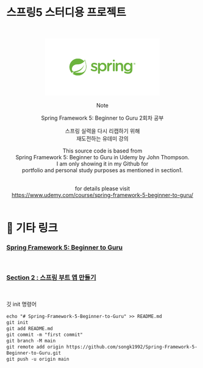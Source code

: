 # 스프링5 스터디용 프로젝트

<br />
<!-- Logo -->
<p align="center">
  <img src="./src/spring-logo.png" alt="Note" height="150px">
</p>

<!-- Title and Description -->
<div align="center">
Note

Spring Framework 5: Beginner to Guru
2회차 공부

스프링 실력을 다시 리캡하기 위해 <br />
재도전하는 유데미 강의

This source code is based from<br />
Spring Framework 5: Beginner to Guru in Udemy by John Thompson.<br />
I am only showing it in my Github for<br />
portfolio and personal study purposes as mentioned in section1.<br /><br />

for details please visit<br />
https://www.udemy.com/course/spring-framework-5-beginner-to-guru/
<br /><br />

</div>

# 📓 기타 링크

### [ Spring Framework 5: Beginner to Guru ](https://www.udemy.com/course/spring-framework-5-beginner-to-guru/ "udemy")

<br />

### [Section 2 : 스프링 부트 앱 만들기](./section2/README.MD "스프링 구루")

<br />


깃 init 명령어
```
echo "# Spring-Framework-5-Beginner-to-Guru" >> README.md
git init
git add README.md
git commit -m "first commit"
git branch -M main
git remote add origin https://github.com/songk1992/Spring-Framework-5-Beginner-to-Guru.git
git push -u origin main
```


